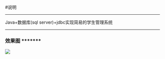﻿#说明
******
Java+数据库(sql server)+jdbc实现简易的学生管理系统
******

<h3>效果图
*******

![][1]

[1]:https://github.com/AutuanLiu/student/blob/master/images/img1.png
